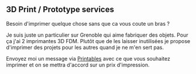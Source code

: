 ## 3D Print / Prototype services

Besoin d'imprimer quelque chose sans que ca vous coute un bras ?

Je suis juste un particulier sur Grenoble qui aime fabriquer des objets. Pour ça j'ai 2 imprimantes 3D FDM.
Plutôt que de les laisser inutilisées je propose d'imprimer des projets pour les autres
quand je ne m'en sert pas.

Envoyez moi un message via [Printables](https://www.printables.com/social/314869-yduf/about) avec ce que vous souhaitez imprimer et on se mettra d'accord sur un prix d'impression.
